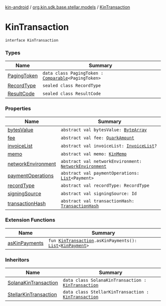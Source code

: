 [kin-android](../../index.md) / [org.kin.sdk.base.stellar.models](../index.md) / [KinTransaction](./index.md)

# KinTransaction

`interface KinTransaction`

### Types

| Name | Summary |
|---|---|
| [PagingToken](-paging-token/index.md) | `data class PagingToken : `[`Comparable`](https://kotlinlang.org/api/latest/jvm/stdlib/kotlin/-comparable/index.html)`<PagingToken>` |
| [RecordType](-record-type/index.md) | `sealed class RecordType` |
| [ResultCode](-result-code/index.md) | `sealed class ResultCode` |

### Properties

| Name | Summary |
|---|---|
| [bytesValue](bytes-value.md) | `abstract val bytesValue: `[`ByteArray`](https://kotlinlang.org/api/latest/jvm/stdlib/kotlin/-byte-array/index.html) |
| [fee](fee.md) | `abstract val fee: `[`QuarkAmount`](../../org.kin.sdk.base.models/-quark-amount/index.md) |
| [invoiceList](invoice-list.md) | `abstract val invoiceList: `[`InvoiceList`](../../org.kin.sdk.base.models/-invoice-list/index.md)`?` |
| [memo](memo.md) | `abstract val memo: `[`KinMemo`](../../org.kin.sdk.base.models/-kin-memo/index.md) |
| [networkEnvironment](network-environment.md) | `abstract val networkEnvironment: `[`NetworkEnvironment`](../-network-environment/index.md) |
| [paymentOperations](payment-operations.md) | `abstract val paymentOperations: `[`List`](https://kotlinlang.org/api/latest/jvm/stdlib/kotlin.collections/-list/index.html)`<Payment>` |
| [recordType](record-type.md) | `abstract val recordType: RecordType` |
| [signingSource](signing-source.md) | `abstract val signingSource: Id` |
| [transactionHash](transaction-hash.md) | `abstract val transactionHash: `[`TransactionHash`](../../org.kin.sdk.base.models/-transaction-hash/index.md) |

### Extension Functions

| Name | Summary |
|---|---|
| [asKinPayments](../../org.kin.sdk.base.models/as-kin-payments.md) | `fun `[`KinTransaction`](./index.md)`.asKinPayments(): `[`List`](https://kotlinlang.org/api/latest/jvm/stdlib/kotlin.collections/-list/index.html)`<`[`KinPayment`](../../org.kin.sdk.base.models/-kin-payment/index.md)`>` |

### Inheritors

| Name | Summary |
|---|---|
| [SolanaKinTransaction](../-solana-kin-transaction/index.md) | `data class SolanaKinTransaction : `[`KinTransaction`](./index.md) |
| [StellarKinTransaction](../-stellar-kin-transaction/index.md) | `data class StellarKinTransaction : `[`KinTransaction`](./index.md) |
